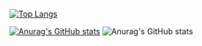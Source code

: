 [![Top Langs](https://github-readme-stats.vercel.app/api/top-langs/?username=lukiet&layout=donut)](https://github.com/anuraghazra/github-readme-stats)


[![Anurag's GitHub stats](https://github-readme-stats.vercel.app/api?username=lukiet)](https://github.com/anuraghazra/github-readme-stats)
![Anurag's GitHub stats](https://github-readme-stats.vercel.app/api?username=lukiet&show_icons=true&theme=radical)

